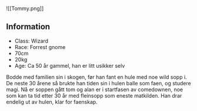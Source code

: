 ![[Tommy.png]]
## Information
- Class: Wizard
- Race: Forrest gnome
- 70cm
- 20kg
- Age: Ca 50 år gammel, han er litt usikker selv

Bodde med familien sin i skogen, før han fant en hule med noe wild sopp i. De neste 30 årene så brukte han tiden sin i hulen balle som faen, og studere magi. Nå er soppen gått tom og alan er i startfasen av comedownen, noe som kan ta tid etter 30 år med fleinsopp som eneste matkilden. Han drar endelig ut av hulen, klar for faenskap.